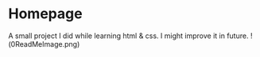 # Homepage
A small project I did while learning html & css. I might improve it in future.
!(0ReadMeImage.png)
